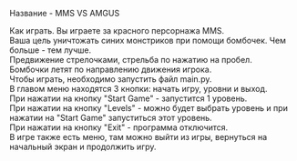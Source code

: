 Название - MMS VS AMGUS

Как играть. Вы играете за красного персорнажа MMS.\
Ваша цель уничтожать синих монстриков при помощи бомбочек. Чем больше - тем лучше.\
Предвижение стрелочками, стрельба по нажатию на пробел.\
Бомбочки летят по направлению движения игрока.\
Чтобы играть, необходимо запустить файл main.py.\
В главом меню находятся 3 кнопки: начать игру, уровни и выход.\
При нажатии на кнопку "Start Game" - запустится 1 уровень.\
При нажатии на кнопку "Levels" - можно будет выбрать уровень и при нажатии на "Start Game" запуститься этот уровень.\
При нажатии на кнопку "Exit" - программа отключится.\
В игре также есть меню, там можно выйти из игры, вернуться на начальный экран и продолжить игру.